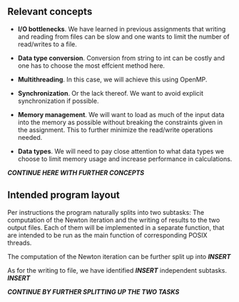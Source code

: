 ## Relevant concepts

- **I/O bottlenecks**.  We have learned in previous assignments that writing and reading from files can be slow and 
  one wants to limit the number of read/writes to a file.
  
- **Data type conversion**.  Conversion from string to int can be costly and one has to choose the most effcient method here.
  
- **Multithreading**.  In this case, we will achieve this using OpenMP.

- **Synchronization**.  Or the lack thereof. We want to avoid explicit synchronization if possible.

- **Memory management**.  We will want to load as much of the input data into the memory as possible without breaking 
   the constraints given in the assignment. This to further minimize the read/write operations needed.

- **Data types**.  We will need to pay close attention to what data types we choose to limit memory usage and increase 
   performance in calculations.

***CONTINUE HERE WITH FURTHER CONCEPTS***

## Intended program layout

Per instructions the program naturally splits into two subtasks: The
computation of the Newton iteration and the writing of results to the two
output files. Each of them will be implemented in a separate function, that are
intended to be run as the main function of corresponding POSIX threads.

The computation of the Newton iteration can be further split up into
***INSERT***

As for the writing to file, we have identified ***INSERT*** independent
subtasks. ***INSERT***

***CONTINUE BY FURTHER SPLITTING UP THE TWO TASKS***
